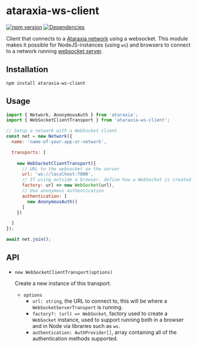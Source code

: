 # ataraxia-ws-client

[![npm version](https://img.shields.io/npm/v/ataraxia-ws-client)](https://www.npmjs.com/package/ataraxia-ws-client)
[![Dependencies](https://img.shields.io/librariesio/release/npm/ataraxia-ws-client)](https://libraries.io/npm/ataraxia-ws-client)

Client that connects to a [Ataraxia network](https://github.com/aholstenson/ataraxia)
using a websocket. This module makes it possible for NodeJS-instances (using
`ws`) and browsers to connect to a network running [websocket server](https://github.com/aholstenson/ataraxia/tree/master/packages/ws-server).

## Installation

```
npm install ataraxia-ws-client
```

## Usage

```javascript
import { Network, AnonymousAuth } from 'ataraxia';
import { WebSocketClientTransport } from 'ataraxia-ws-client';

// Setup a network with a WebSocket client
const net = new Network({
  name: 'name-of-your-app-or-network',

  transports: [
  
    new WebSocketClientTransport({
      // URL to the websocket on the server
      url: 'ws://localhost:7000',
      // If using outside a browser, define how a WebSocket is created
      factory: url => new WebSocket(url),
      // Use anonymous authentication
      authentication: [
        new AnonymousAuth()
      ]
    })

  ]
});

await net.join();
```

## API

* `new WebSocketClientTransport(options)`

  Create a new instance of this transport.

  * `options`
    * `url: string`, the URL to connect to, this will be where a `WebSocketServerTransport` 
      is running. 
    * `factory?: (url) => WebSocket`, factory used to create a `WebSocket` instance,
      used to support running both in a browser and in Node via libraries such as `ws`.
    * `authentication: AuthProvider[]`, array containing all of the authentication
      methods supported. 
